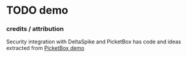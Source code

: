 # TODO demo 

### credits / attribution

Security integration with DeltaSpike and PicketBox has code and ideas extracted from [PicketBox demo](https://github.com/pedroigor/as-quickstarts)
